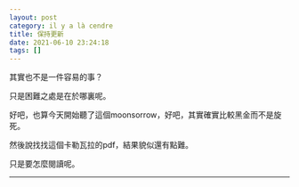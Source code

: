 ```yaml
---
layout: post
category: il y a là cendre
title: 保持更新
date: 2021-06-10 23:24:18
tags: []
---
```


其實也不是一件容易的事？

只是困難之處是在於哪裏呢。

好吧，也算今天開始聽了這個moonsorrow，好吧，其實確實比較黑金而不是旋死。

然後說找找這個卡勒瓦拉的pdf，結果貌似還有點難。

只是要怎麼閱讀呢。



------





